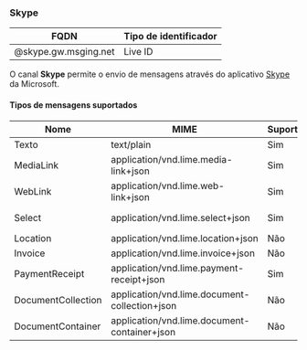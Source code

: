 ### Skype
| FQDN                     | Tipo de identificador                  | 
|--------------------------|----------------------------------------|
| @skype.gw.msging.net     | Live ID                                |


O canal **Skype** permite o envio de mensagens  através do aplicativo [Skype](https://www.skype.com) da Microsoft.


#### Tipos de mensagens suportados
| Nome               | MIME                                          | Suporte | Observação                          |
|--------------------|-----------------------------------------------|---------|-------------------------------------|
| Texto              | text/plain                                    | Sim     |                                     |
| MediaLink          | application/vnd.lime.media-link+json          | Sim     | Texto com link                      |
| WebLink            | application/vnd.lime.web-link+json            | Sim     | Texto com link                      |
| Select             | application/vnd.lime.select+json              | Sim     | Texto com opções                    |
| Location           | application/vnd.lime.location+json            | Não     |                                     |
| Invoice            | application/vnd.lime.invoice+json             | Não     |                                     |
| PaymentReceipt     | application/vnd.lime.payment-receipt+json     | Sim     | Texto com informações               |
| DocumentCollection | application/vnd.lime.document-collection+json | Não     |                                     |
| DocumentContainer  | application/vnd.lime.document-container+json  | Não     |                                     |


